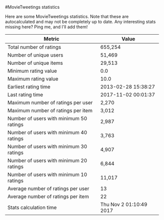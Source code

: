 #MovieTweetings statistics

Here are some MovieTweetings statistics. Note that these are autocalculated and may not be completely up to date. Any interesting stats missing here? Ping me, and I'll add them!

Metric | Value
--- | ---
Total number of ratings                 | 655,254
Number of unique users                  | 51,469
Number of unique items                  | 29,513
Minimum rating value                    | 0.0
Maximum rating value                    | 10.0
Earliest rating time                    | 2013-02-28 15:38:27
Last rating time                        | 2017-11-02 00:01:37
Maximum number of ratings per user      | 2,270
Maximum number of ratings per item      | 3,012
Number of users with minimum 50 ratings | 2,987
Number of users with minimum 40 ratings | 3,763
Number of users with minimum 30 ratings | 4,907
Number of users with minimum 20 ratings | 6,844
Number of users with minimum 10 ratings | 11,017
Average number of ratings per user      | 13
Average number of ratings per item      | 22
Stats calculation time                  | Thu Nov  2 01:10:49 2017

